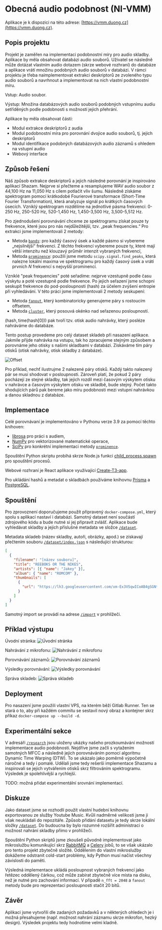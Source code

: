 # Obecná audio podobnost (NI-VMM)

Aplikace je k dispozici na této adrese: [https://vmm.duong.cz](https://vmm.duong.cz).

## Popis projektu

Projekt je zaměřen na implementaci podobnostní míry pro audio skladby. Aplikace by měla obsahovat databázi audio souborů. Uživatel se následně může dotázat vlastním audio dotazem (skrze webové rozhraní) do databáze a aplikace vrátí množinu podobných audio souborů v databázi. V rámci projektu je třeba naimplementovat extrakci deskriptorů ze zvoleného typu audio souborů a navrhnout a implementovat na nich vlastní podobnostní míru.

Vstup: Audio soubor.

Výstup: Množina databázových audio souborů podobných vstupnímu audiu setříděných podle podobnosti s možností jejich přehrání.

Aplikace by měla obsahovat části:

- Modul extrakce deskriptorů z audia
- Modul podobnostní míra pro porovnání dvojice audio souborů, tj. jejich deskriptorů
- Modul identifikace podobných databázových audio záznamů s ohledem na vstupní audio
- Webový interface

## Způsob řešení

Náš způsob extrakce deskriptorů a jejich následné porovnání je inspirováno aplikací Shazam.
Nejprve si přečteme a resamplujeme WAV audio soubor z 44,100 Hz na 11,050 Hz s cílem potlačit vliv šumu. Následně získáme spektrogram pomocí krátkodobé Fourierové transformace (Short-Time Fourier Transformation), která analyzuje signál po krátkých časových úsecích. Vzniklý spektrogram rozdělíme na jednotlivé pásma frekvencí: 0-250 Hz, 250-520 Hz, 520-1,450 Hz, 1,450-3,500 Hz, 3,500-5,512 Hz.

Pro zjednodušení porovnávání chceme ze spektrogramu získat pouze ty frekvence, které jsou pro nás nejdůležitější, tzv. „peak frequencies.“ Pro extrakci jsme implementovali 2 metody:

- Metoda [`bands`](/research/freq/bands.py): pro každý časový úsek a každé pásmo si vybereme „nejsilnější“ frekvenci. Z těchto frekvencí vybereme pouze ty, které mají větší intenzitu než klouzavý průměr intenzit vybraných frekvencí,
- Metoda [`prominence`](/research/freq/prominence.py): použili jsme metodu `scipy.signal.find_peaks`, která nalezne lokální maxima ve spektrogramu pro každý časový úsek a vrátí prvních $N$ frekvencí s nejvyšší prominencí.

Vzniklé "peak frequencies" poté seřadíme: nejprve vzestupně podle času výskytu a poté vzestupně podle frekvence. Po jejich seřazení jsme schopni seskupit frekvence do pod-posloupnosti ($\text{hash}$) za účelem zvýšení entropie při vyhledávání. V této práci jsme implementovali 2 metody seskupení:

- Metoda [`fanout`](/research/hash/fanout.py), který kombinatoricky generujeme páry s rostoucím offsetem,
- Metoda [`cluster`](/research/hash/cluster.py), který posouvá okénko nad seřazenou posloupností.

$(\text{hash}, \text{time}(\text{hash}[0]))$ pak tvoří tzv. otisk audio nahrávky, který posléze nahráváme do databáze.

Tento postup provedeme pro celý dataset skladeb při nasazení aplikace. Jakmile přijde nahrávka na vstupu, tak ho zpracujeme stejným způsobem a porovnáme jeho otisky s našimi skladbami v databázi. Získáváme tím páry otisků (otisk nahrávky, otisk skladby z databáze).

![Offset](research/images/fingerprint_offset.excalidraw.png "Offset")

Pro příklad, nechť ilustrujme 2 nalezené páry otisků. Každý takto nalezený pár se musí shodovat v posloupnosti. Zároveň platí, že pokud 2 páry pocházejí ze stejné skladby, tak jejich rozdíl mezi časovým výskytem otisku v nahrávce a časovým výskytem otisku ve skladbě, bude stejný. Počet takto shodujících párů pak bereme jako míru podobnosti mezi vstupní nahrávkou a danou skladnou z databáze.

## Implementace

Celé porovnávaní je implementováno v Pythonu verze 3.9 za pomocí těchto knihoven:

- [librosa](https://librosa.org/doc/latest/index.html) pro práci s audiem,
- [NumPy](https://numpy.org/) pro vektorizované matematické operace,
- [SciPy](https://scipy.org) pro konkrétní implementaci metody [`prominence`](/research/freq/prominence.py).

Spouštění Python skriptu probíhá skrze Node.js funkci [child_process.spawn](https://nodejs.org/api/child_process.html#child_processspawncommand-args-options) pro spouštění procesů.

Webové rozhraní je React aplikace využívající [Create-T3-app](https://create.t3.gg/).

Pro ukládání hashů a metadat o skladbách používáme knihovnu [Prisma](https://www.prisma.io/) a [PostgreSQL](https://www.postgresql.org/).

## Spouštění

Pro zprovoznení doporučujeme použít připravený `docker-compose.yml`, který spolu s aplikací nastaví i databázi. Samotný dataset není součástí zdrojového kódu a bude nutné si jej připravit zvlášť. Aplikace bude vyhledávat skladby a jejich příslušné metadata ve složce [`/dataset`](/dataset).

Metadata skladeb (název skladby, autoři, obrázky, apod.) se získavají přečtením souboru [`/dataset/index.json`](/dataset/index.json) s následující strukturou:

```json
[
  {
    "filename": "[název souboru]",
    "title": "REEBOKS OR THE NIKES",
    "artists": [{ "name": "Jakey" }],
    "album": { "name": "ROMCOM" },
    "thumbnails": [
      {
        "url": "https://lh3.googleusercontent.com/xm-Ex3VSqwICoAB4gSGNtKiCETfh_lJ6_dYg2CpPqBlrdQjA1Rq8YZLDZUvTeyNfMsbNQTwbrbjivxQsTg=w120-h120-l90-rj"
      }
    ]
  }
]
```

Samotný import se provádí na adrese [`/import`](https://vmm.duong.cz/import) v prohlížeči.

## Příklad výstupu

Úvodní stránka: ![Úvodní stránka](research/images/2022-12-09-02-49-35.png)

Nahrávání z mikrofonu: ![Nahrávání z mikrofonu](research/images/2022-12-09-02-51-40.png)

Porovnávání záznamů: ![Porovnávání záznamů](research/images/2022-12-09-02-50-41.png)

Výsledky porovnávání: ![Výsledky porovnávání](research/images/2022-12-09-02-51-09.png)

Správa skladeb: ![Správa skladeb](research/images/2022-12-09-02-47-14.png)

## Deployment

Pro nasazení jsme použili vlastní VPS, na kterém běží Gitlab Runner. Ten se stará o to, aby při každém commitu se sestavil nový obraz a kontejner skrz příkaz `docker-compose up --build -d`.

## Experimentální sekce

V adresáři [`/research`](/research) jsou uloženy ukázky našeho prozkoumávání možností implementace audio podobnosti. Nejdříve jsme začli s vytažením samotných MFCC a následně jejich porovnáváním pomocí algoritmu Dynamic Time Warping (DTW). To se ukázalo jako poměrně výpočetně náročné a tedy i pomalé. Udělali jsme tedy rešerši implementace Shazamu a inspirovali se jejich vytvářením otisků skrz filtrováním spektrogramu. Výsledek je spolehlivější a rychlejší.

TODO: možná přidat experimentální srovnání implementací.

## Diskuze

Jako dataset jsme se rozhodli použít vlastní hudební knihovnu exportovanou ze služby Youtube Music. Kvůli nadměrné velikosti jsme ji však neukládali do repozitáře. Způsob přidání datasetu je tedy skrze lokální složky [`/dataset`](/dataset). Do budoucna by bylo rozumné rozšířit administraci o možnost nahrání skladby přímo v prohlížeči.

Spouštění Python skriptů jsme zkoušeli původně implementovat jako mikroslužbu komunikující skrz [RabbitMQ](https://www.rabbitmq.com/) a [Celery](https://docs.celeryq.dev/en/stable/) jobů, to se však ukázalo pro tento projekt zbytečně složité. Oddělením do vlastní mikroslužby dokážeme odstranit cold-start problémy, kdy Python musí načíst všechny závislosti do paměti.

Výsledná implementace ukládá posloupnost vybraných frekvencí jako řetězec oddělený čárkou, což může zabírat zbytečně více místa na disku, než je nutné pro zachování informací. V případě `n_fft = 2048` a `fanout` metody bude pro reprezentaci posloupnosti stačit 20 bitů.

## Závěr

Aplikaci jsme vytvořili dle zadaných požadavků a v některých ohledech je i možná přesahujeme (např. možnost nahrání záznamu skrze mikrofon, hezký design). Výsledek projektu tedy hodnotíme velmi kladně.
